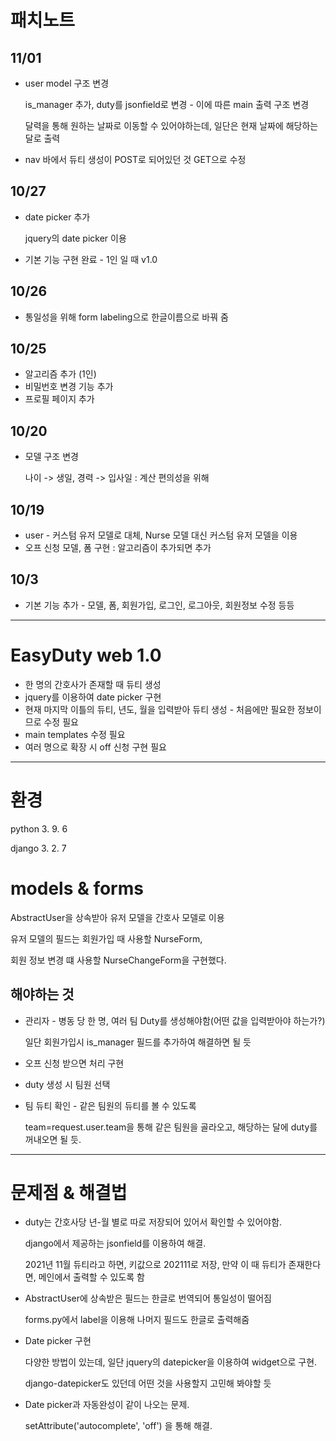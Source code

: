 # 패치노트

## 11/01

* user model 구조 변경

  is_manager 추가, duty를 jsonfield로 변경 - 이에 따른 main 출력 구조 변경

  달력을 통해 원하는 날짜로 이동할 수 있어야하는데, 일단은 현재 날짜에 해당하는 달로 출력

* nav 바에서 듀티 생성이 POST로 되어있던 것 GET으로 수정

## 10/27

* date picker 추가

  jquery의 date picker 이용

* 기본 기능 구현 완료 - 1인 일 때 v1.0

## 10/26

* 통일성을 위해 form labeling으로 한글이름으로 바꿔 줌

## 10/25

* 알고리즘 추가 (1인)
* 비밀번호 변경 기능 추가
* 프로필 페이지 추가

## 10/20

* 모델 구조 변경 

  나이 -> 생일, 경력 -> 입사일 : 계산 편의성을 위해

## 10/19

* user - 커스텀 유저 모델로 대체, Nurse 모델 대신 커스텀 유저 모델을 이용
* 오프 신청 모델, 폼 구현 : 알고리즘이 추가되면 추가

## 10/3

* 기본 기능 추가 - 모델, 폼, 회원가입, 로그인, 로그아웃, 회원정보 수정 등등



---



# EasyDuty web 1.0

* 한 명의 간호사가 존재할 때 듀티 생성
* jquery를 이용하여 date picker 구현
* 현재 마지막 이틀의 듀티, 년도, 월을 입력받아 듀티 생성 - 처음에만 필요한 정보이므로 수정 필요
* main templates 수정 필요
* 여러 명으로 확장 시 off 신청 구현 필요



---



# 환경

python 3. 9. 6

django 3. 2. 7



# models & forms

AbstractUser을 상속받아 유저 모델을 간호사 모델로 이용

유저 모델의 필드는 회원가입 때 사용할 NurseForm, 

회원 정보 변경 떄 사용할 NurseChangeForm을 구현했다.



## 해야하는 것

* 관리자 - 병동 당 한 명, 여러 팀 Duty를 생성해야함(어떤 값을 입력받아야 하는가?)

  일단 회원가입시 is_manager 필드를 추가하여 해결하면 될 듯

* 오프 신청 받으면 처리 구현

* duty 생성 시 팀원 선택

* 팀 듀티 확인 - 같은 팀원의 듀티를 볼 수 있도록

  team=request.user.team을 통해 같은 팀원을 골라오고, 해당하는 달에 duty를 꺼내오면 될 듯.
  
  

---



# 문제점 & 해결법

* duty는 간호사당 년-월 별로 따로 저장되어 있어서 확인할 수 있어야함.

  django에서 제공하는 jsonfield를 이용하여 해결.

  2021년 11월 듀티라고 하면, 키값으로 202111로 저장, 만약 이 때 듀티가 존재한다면, 메인에서 출력할 수 있도록 함 

* AbstractUser에 상속받은 필드는 한글로 번역되어 통일성이 떨어짐

  forms.py에서 label을 이용해 나머지 필드도 한글로 출력해줌

* Date picker 구현

  다양한 방법이 있는데, 일단 jquery의 datepicker을 이용하여 widget으로 구현.

  django-datepicker도 있던데 어떤 것을 사용할지 고민해 봐야할 듯

* Date picker과 자동완성이 같이 나오는 문제.

  setAttribute('autocomplete', 'off') 을 통해 해결.

  

  